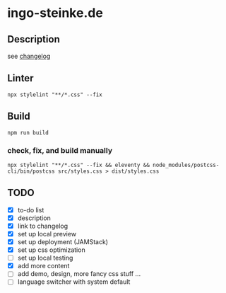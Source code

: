 # ingo-steinke.de

## Description

see [changelog](./CHANGELOG.md)

## Linter

```
npx stylelint "**/*.css" --fix
```

## Build

```
npm run build
```

### check, fix, and build manually

```
npx stylelint "**/*.css" --fix && eleventy && node_modules/postcss-cli/bin/postcss src/styles.css > dist/styles.css
```

## TODO

* [x] to-do list
* [x] description
* [x] link to changelog
* [x] set up local preview
* [x] set up deployment (JAMStack)
* [x] set up css optimization
* [ ] set up local testing
* [x] add more content
* [ ] add demo, design, more fancy css stuff ...
* [ ] language switcher with system default

